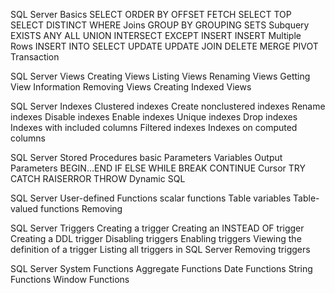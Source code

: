 SQL Server Basics
    SELECT
    ORDER BY
    OFFSET FETCH
    SELECT TOP
    SELECT DISTINCT
    WHERE
    Joins
    GROUP BY
    GROUPING SETS
    Subquery
    EXISTS
    ANY
    ALL
    UNION
    INTERSECT
    EXCEPT
    INSERT
    INSERT Multiple Rows
    INSERT INTO SELECT
    UPDATE
    UPDATE JOIN
    DELETE
    MERGE
    PIVOT
    Transaction


SQL Server Views
    Creating Views
    Listing Views
    Renaming Views
    Getting View Information
    Removing Views
    Creating Indexed Views


SQL Server Indexes
    Clustered indexes 
    Create nonclustered indexes 
    Rename indexes 
    Disable indexes
    Enable indexes
    Unique indexes
    Drop indexes
    Indexes with included columns
    Filtered indexes
    Indexes on computed columns 


SQL Server Stored Procedures
    basic
    Parameters
    Variables
    Output Parameters
    BEGIN…END 
    IF ELSE 
    WHILE 
    BREAK
    CONTINUE
    Cursor 
    TRY CATCH
    RAISERROR 
    THROW
    Dynamic SQL


SQL Server User-defined Functions
    scalar functions 
    Table variables
    Table-valued functions
    Removing


SQL Server Triggers
    Creating a trigger
    Creating an INSTEAD OF trigger
    Creating a DDL trigger 
    Disabling triggers
    Enabling triggers
    Viewing the definition of a trigger
    Listing all triggers in SQL Server
    Removing triggers


SQL Server System Functions
    Aggregate Functions
    Date Functions
    String Functions
    Window Functions


